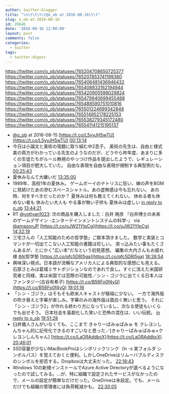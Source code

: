 ```yaml
---
author: twitter-blogger
title: "\n\t\t\t\t@o_ob at 2016-08-16\t\t"
slug: o_ob-at-2016-08-16
id: 29646
date: '2016-08-16 12:00:00'
layout: post
comments: false
categories:
  - twitter
tags:
  - twitter-digest
---
```


https://twitter.com/o_ob/statuses/765204708650725377 https://twitter.com/o_ob/statuses/765207853741199360 https://twitter.com/o_ob/statuses/765406481436946432 https://twitter.com/o_ob/statuses/765408833162194944 https://twitter.com/o_ob/statuses/765420905598029824 https://twitter.com/o_ob/statuses/765479940699455488 https://twitter.com/o_ob/statuses/765488590751010816 https://twitter.com/o_ob/statuses/765501224699342848 https://twitter.com/o_ob/statuses/765514952178225153 https://twitter.com/o_ob/statuses/765538279345172480 https://twitter.com/o_ob/statuses/765541141215195137  

*   [@o_ob](https://twitter.com/o_ob) at 2016-08-15 [https://t.co/L5yvJH5wTU](https://t.co/L5yvJH5wTU) [00:13:14](https://twitter.com/o_ob/statuses/765204708650725377)
*   今日は小論文と美術の宿題に取り組む中2息子。 美術の先生は、自由と様式美の両方がわかっている先生のようなのだが、どうやら昨年度、あまりに多くの生徒たちがルール無視のやっつけ作品を提出したようで、レギュレーション項目が肥大していた。 自由な表現を自由な表現が規制する典型例だな。 [00:25:43](https://twitter.com/o_ob/statuses/765207853741199360)
*   夏休みなんて大嫌いだ [13:35:00](https://twitter.com/o_ob/statuses/765406481436946432)
*   1989年、高校1年の夏休み。 ゲームボーイのテトリスに狂い、蝉の声をBGMに見続けたあの滲むスペースシャトル。あの虚無感は今も忘れない。 あの時、何をすべきだったのか？ 夏休みは何も教えてくれない。 休める者も休めない者も 休みたい大人も やる事が無い子供も 夏休みは虚しい [in reply to o_ob](https://twitter.com/o_ob/statuses/765406481436946432) [13:44:21](https://twitter.com/o_ob/statuses/765408833162194944)
*   RT [@yottyan1023](https://twitter.com/yottyan1023): 次の商品を購入しました：白井 暁彦 『白井博士の未来のゲームデザイン -エンターテインメントシステムの科学-』 via [@amazonJP](https://twitter.com/amazonJP) [https://t.co/oJW21YIpCg](https://t.co/oJW21YIpCg) [14:32:19](https://twitter.com/o_ob/statuses/765420905598029824)
*   三宅さんの「人工知能のための哲学塾」ご献本頂きました。 数学と実装とコマンドが一切出てこない人工知能の書籍は珍しい。 突っ込みたい事もたくさんあるが、とにかく"広い本"だなという初見感想。 編集の大内さんもお疲れ様 [#AI](https://twitter.com/search?q=%23AI&src=hash)哲学塾 [https://t.co/qfc5DRI5ga](https://t.co/qfc5DRI5ga) [18:26:54](https://twitter.com/o_ob/statuses/765479940699455488)
*   興味深い視点。日本語が流暢なアメリカ人による典型的な感想にも見える。石原さとみは葛城ミサトポジションなのであれで良し。すぐに消えた米国研究者と同様、実は米国では窓際の可能性／シン・ゴジラに出てくる日本人はファンタジー(古谷有希子) [https://t.co/B56Fo0f4yQ](https://t.co/B56Fo0f4yQ) [19:01:16](https://twitter.com/o_ob/statuses/765488590751010816)
*   「シン・ゴジラ」はそもそも欧米人キャストが極端に少ない。 一方で海外版の吹き替えと字幕が楽しみ。字幕のみの海外版は面白く無いと思う。 それに「シン・ゴジラ2」が作れる終わり方になっているし、次なる使徒もいくらでも出せそう。 日本社会を喜劇化した笑いと恐怖の混在は、いい伝統。 [in reply to o_ob](https://twitter.com/o_ob/statuses/765488590751010816) [19:51:28](https://twitter.com/o_ob/statuses/765501224699342848)
*   臼井儀人さんがいなくても、ここまで きゃりーぱみゅぱみゅ を クレヨンしんちゃん的に記号化できるのすごいなと思った／[きゃりーぱみゅぱみゅ×クレヨンしんちゃん] [https://t.co/LaORAddbcX](https://t.co/LaORAddbcX) [20:46:01](https://twitter.com/o_ob/statuses/765514952178225153)
*   SSD容量が少ないMacBookProはシンボリックリンク（ln -s 実フォルダ シンボルパス）を覚えておくと便利。しかしOneDriveはリムーバブルディスクのシンボルを拒否する。Dropboxは大丈夫だった。 [22:18:43](https://twitter.com/o_ob/statuses/765538279345172480)
*   Windows 10の新規インストールでAzure Active Directoryが選べるようになったので試してみる。…が、特に組織で設定されたサービスがなかったので、メールの設定が簡単なだけだった。OneDriveは未設定。でも、メールだけでも組織の管理者には負荷軽減かも。 [22:30:05](https://twitter.com/o_ob/statuses/765541141215195137)